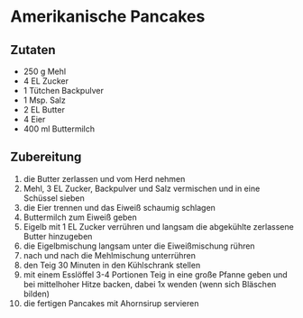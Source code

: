 # Amerikanische Pancakes

## Zutaten

- 250 g Mehl
- 4 EL Zucker
- 1 Tütchen Backpulver
- 1 Msp. Salz
- 2 EL Butter
- 4 Eier
- 400 ml Buttermilch

## Zubereitung

1. die Butter zerlassen und vom Herd nehmen
2. Mehl, 3 EL Zucker, Backpulver und Salz vermischen und in eine Schüssel sieben
3. die Eier trennen und das Eiweiß schaumig schlagen
4. Buttermilch zum Eiweiß geben
5. Eigelb mit 1 EL Zucker verrühren und langsam die abgekühlte zerlassene Butter hinzugeben
6. die Eigelbmischung langsam unter die Eiweißmischung rühren
7. nach und nach die Mehlmischung unterrühren
8. den Teig 30 Minuten in den Kühlschrank stellen
9. mit einem Esslöffel 3-4 Portionen Teig in eine große Pfanne geben und bei mittelhoher Hitze backen, dabei 1x wenden (wenn sich Bläschen bilden)
10. die fertigen Pancakes mit Ahornsirup servieren
